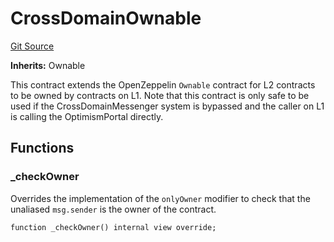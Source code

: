 # CrossDomainOwnable
[Git Source](https://github.com/ethereum-optimism/optimism/blob/f7b73857601914eeea6fc4c1ba46ae99ca744d97/contracts/L2/CrossDomainOwnable.sol)

**Inherits:**
Ownable

This contract extends the OpenZeppelin `Ownable` contract for L2 contracts to be owned
by contracts on L1. Note that this contract is only safe to be used if the
CrossDomainMessenger system is bypassed and the caller on L1 is calling the
OptimismPortal directly.


## Functions
### _checkOwner

Overrides the implementation of the `onlyOwner` modifier to check that the unaliased
`msg.sender` is the owner of the contract.


```solidity
function _checkOwner() internal view override;
```

